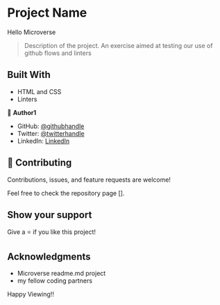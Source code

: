 # Project Name
Hello Microverse

> Description of the project.
An exercise aimed at testing our use of github flows and linters


## Built With

- HTML and CSS
- Linters


👤 **Author1**

- GitHub: [@githubhandle](https://github.com/promzzykoncepts)
- Twitter: [@twitterhandle](https://twitter.com/promzzy)
- LinkedIn: [LinkedIn](https://linkedin.com/in/okechukwupromise)


## 🤝 Contributing

Contributions, issues, and feature requests are welcome!

Feel free to check the repository page [].

## Show your support

Give a ⭐️ if you like this project!

## Acknowledgments

- Microverse readme.md project
- my fellow coding partners


Happy Viewing!!